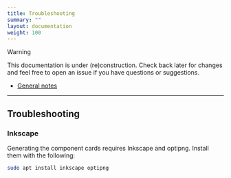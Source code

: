 ```yaml
---
title: Troubleshooting
summary: ""
layout: documentation
weight: 100
---
```


> [!WARNING]
> This documentation is under (re)construction. Check back later for changes and feel free to open
> an issue if you have questions or suggestions.

<!-- markdownlint-disable MD010 MD007 -->
<!--lint ignore-->

- [General notes](#general-notes)

<!-- markdownlint-enable MD010 MD007 -->

---

## Troubleshooting

### Inkscape

Generating the component cards requires Inkscape and optipng. Install them with the following:

```bash
sudo apt install inkscape optipng
```
